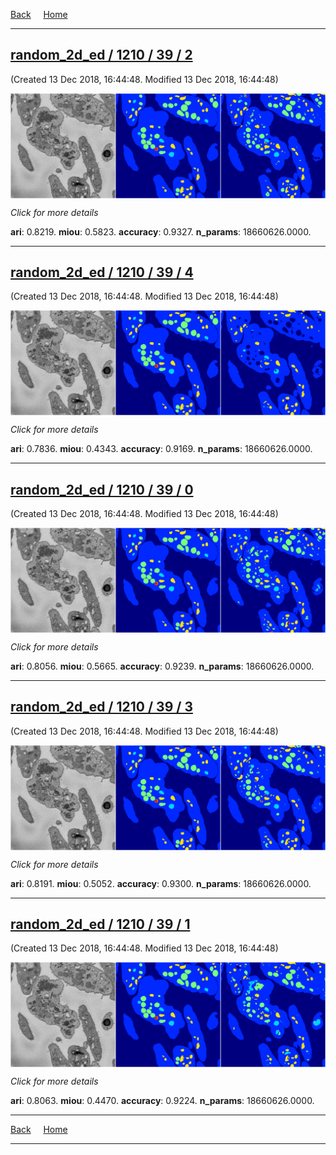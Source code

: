 
[Back](..)&nbsp;&nbsp;&nbsp;&nbsp;&nbsp;[Home](https://leapmanlab.github.io/snapshots)

---

<div class="summary"><a href="2"><h2>random_2d_ed / 1210 / 39 / 2</h2></a><p>(Created 13 Dec 2018, 16:44:48. Modified 13 Dec 2018, 16:44:48)
</p><a href="2"><img src="2/media/summary.png" align="center"></a><p>
<i>Click for more details</i>
</p></div>

**ari**: 0.8219. **miou**: 0.5823. **accuracy**: 0.9327. **n_params**: 18660626.0000. 

---

<div class="summary"><a href="4"><h2>random_2d_ed / 1210 / 39 / 4</h2></a><p>(Created 13 Dec 2018, 16:44:48. Modified 13 Dec 2018, 16:44:48)
</p><a href="4"><img src="4/media/summary.png" align="center"></a><p>
<i>Click for more details</i>
</p></div>

**ari**: 0.7836. **miou**: 0.4343. **accuracy**: 0.9169. **n_params**: 18660626.0000. 

---

<div class="summary"><a href="0"><h2>random_2d_ed / 1210 / 39 / 0</h2></a><p>(Created 13 Dec 2018, 16:44:48. Modified 13 Dec 2018, 16:44:48)
</p><a href="0"><img src="0/media/summary.png" align="center"></a><p>
<i>Click for more details</i>
</p></div>

**ari**: 0.8056. **miou**: 0.5665. **accuracy**: 0.9239. **n_params**: 18660626.0000. 

---

<div class="summary"><a href="3"><h2>random_2d_ed / 1210 / 39 / 3</h2></a><p>(Created 13 Dec 2018, 16:44:48. Modified 13 Dec 2018, 16:44:48)
</p><a href="3"><img src="3/media/summary.png" align="center"></a><p>
<i>Click for more details</i>
</p></div>

**ari**: 0.8191. **miou**: 0.5052. **accuracy**: 0.9300. **n_params**: 18660626.0000. 

---

<div class="summary"><a href="1"><h2>random_2d_ed / 1210 / 39 / 1</h2></a><p>(Created 13 Dec 2018, 16:44:48. Modified 13 Dec 2018, 16:44:48)
</p><a href="1"><img src="1/media/summary.png" align="center"></a><p>
<i>Click for more details</i>
</p></div>

**ari**: 0.8063. **miou**: 0.4470. **accuracy**: 0.9224. **n_params**: 18660626.0000. 

---

[Back](..)&nbsp;&nbsp;&nbsp;&nbsp;&nbsp;[Home](https://leapmanlab.github.io/snapshots)

---